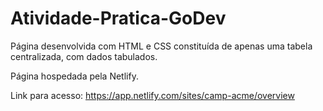 # Atividade-Pratica-GoDev
 Página desenvolvida com HTML e CSS constituída de apenas uma tabela centralizada, com dados tabulados.

Página hospedada pela Netlify.

Link para acesso: https://app.netlify.com/sites/camp-acme/overview
